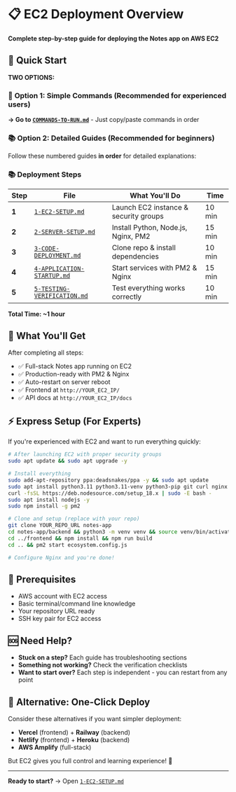 # 📋 EC2 Deployment Overview

**Complete step-by-step guide for deploying the Notes app on AWS EC2**

## 🎯 Quick Start

**TWO OPTIONS:**

### 🎯 **Option 1: Simple Commands** (Recommended for experienced users)
**→ Go to [`COMMANDS-TO-RUN.md`](./COMMANDS-TO-RUN.md)** - Just copy/paste commands in order

### 📚 **Option 2: Detailed Guides** (Recommended for beginners)
Follow these numbered guides **in order** for detailed explanations:

### 📚 Deployment Steps

| Step | File | What You'll Do | Time |
|------|------|----------------|------|
| **1** | [`1-EC2-SETUP.md`](./1-EC2-SETUP.md) | Launch EC2 instance & security groups | 10 min |
| **2** | [`2-SERVER-SETUP.md`](./2-SERVER-SETUP.md) | Install Python, Node.js, Nginx, PM2 | 15 min |
| **3** | [`3-CODE-DEPLOYMENT.md`](./3-CODE-DEPLOYMENT.md) | Clone repo & install dependencies | 10 min |
| **4** | [`4-APPLICATION-STARTUP.md`](./4-APPLICATION-STARTUP.md) | Start services with PM2 & Nginx | 15 min |
| **5** | [`5-TESTING-VERIFICATION.md`](./5-TESTING-VERIFICATION.md) | Test everything works correctly | 10 min |

**Total Time: ~1 hour**

## 🎉 What You'll Get

After completing all steps:
- ✅ Full-stack Notes app running on EC2
- ✅ Production-ready with PM2 & Nginx
- ✅ Auto-restart on server reboot
- ✅ Frontend at `http://YOUR_EC2_IP/`
- ✅ API docs at `http://YOUR_EC2_IP/docs`

## ⚡ Express Setup (For Experts)

If you're experienced with EC2 and want to run everything quickly:

```bash
# After launching EC2 with proper security groups
sudo apt update && sudo apt upgrade -y

# Install everything
sudo add-apt-repository ppa:deadsnakes/ppa -y && sudo apt update
sudo apt install python3.11 python3.11-venv python3-pip git curl nginx -y
curl -fsSL https://deb.nodesource.com/setup_18.x | sudo -E bash -
sudo apt install nodejs -y
sudo npm install -g pm2

# Clone and setup (replace with your repo)
git clone YOUR_REPO_URL notes-app
cd notes-app/backend && python3 -m venv venv && source venv/bin/activate && pip install -r requirements.txt
cd ../frontend && npm install && npm run build
cd .. && pm2 start ecosystem.config.js

# Configure Nginx and you're done!
```

## 🔧 Prerequisites

- AWS account with EC2 access
- Basic terminal/command line knowledge  
- Your repository URL ready
- SSH key pair for EC2 access

## 🆘 Need Help?

- **Stuck on a step?** Each guide has troubleshooting sections
- **Something not working?** Check the verification checklists
- **Want to start over?** Each step is independent - you can restart from any point

## 📱 Alternative: One-Click Deploy

Consider these alternatives if you want simpler deployment:
- **Vercel** (frontend) + **Railway** (backend)
- **Netlify** (frontend) + **Heroku** (backend)  
- **AWS Amplify** (full-stack)

But EC2 gives you full control and learning experience! 💪

---

**Ready to start?** → Open [`1-EC2-SETUP.md`](./1-EC2-SETUP.md)